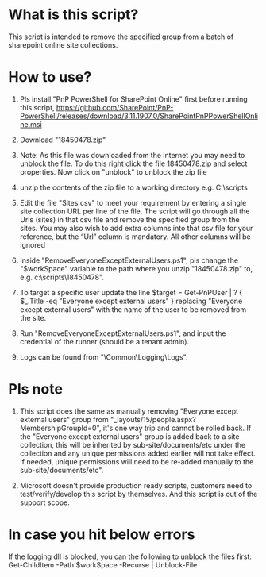 # What is this script? 

This script is intended to remove the specified group from a batch of sharepoint online site collections. 

# How to use? 

1. Pls install "PnP PowerShell for SharePoint Online" first before running this script, https://github.com/SharePoint/PnP-PowerShell/releases/download/3.11.1907.0/SharePointPnPPowerShellOnline.msi

2. Download "18450478.zip" 

3. Note: As this file was downloaded from the internet you may need to unblock the file.  To do this right click the file 18450478.zip and select properties.  Now click on "unblock" to unblock the zip file

4. unzip the contents of the zip file to a working directory e.g. C:\scripts

5. Edit the file "Sites.csv" to meet your requirement by entering a single site collection URL per line of the file. The script will go through all the Urls (sites) in that csv file and remove the specified group from the sites. You may also wish to add extra columns into that csv file for your reference, but the “Url” column is mandatory.  All other columns will be ignored 

6. Inside "RemoveEveryoneExceptExternalUsers.ps1", pls change the "$workSpace" variable to the path where you unzip "18450478.zip" to, e.g. c:\scripts\18450478". 

7. To target a specific user update the line $target = Get-PnPUser | ? { $_.Title -eq "Everyone except external users" } replacing "Everyone except external users" with the name of the user to be removed from the site.

8. Run "RemoveEveryoneExceptExternalUsers.ps1", and input the credential of the runner (should be a tenant admin).  

9. Logs can be found from "\Common\Logging\Logs". 

# Pls note 

1. This script does the same as manually removing "Everyone except external users" group from "_layouts/15/people.aspx?MembershipGroupId=0", it's one way trip and cannot be rolled back. If the "Everyone except external users" group is added back to a site collection, this will be inherited by sub-site/documents/etc under the collection and any unique permissions added earlier will not take effect. If needed, unique permissions will need to be re-added manually to the sub-site/documents/etc". 

2. Microsoft doesn't provide production ready scripts, customers need to test/verify/develop this script by themselves. And this script is out of the support scope. 

# In case you hit below errors 

If the logging dll is blocked, you can the following to unblock the files first: Get-ChildItem -Path $workSpace -Recurse | Unblock-File
